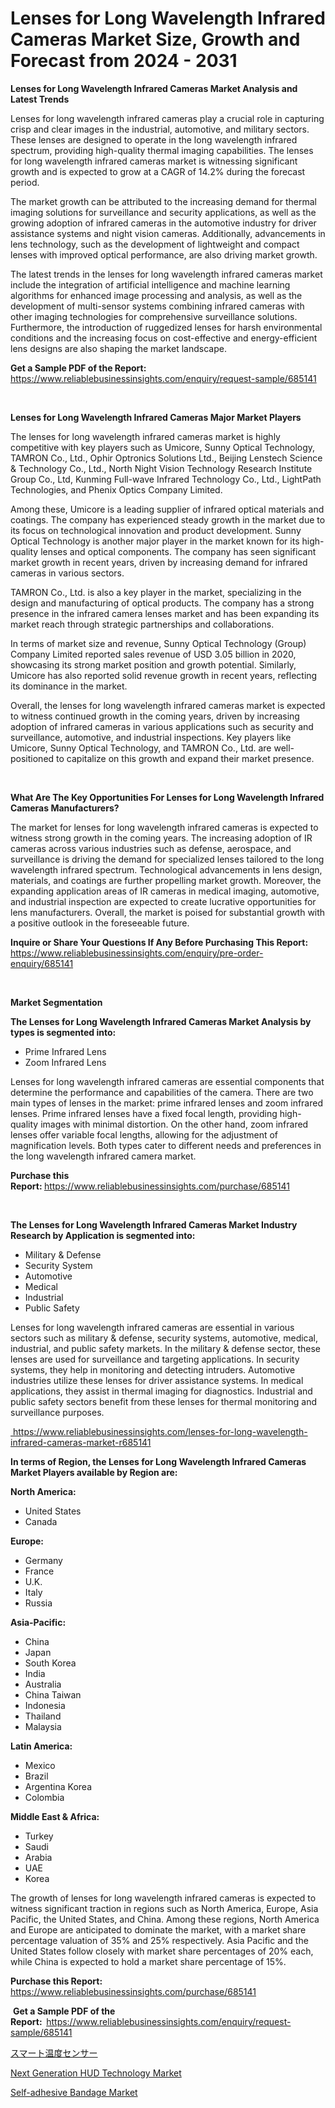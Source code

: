 <p><h1>Lenses for Long Wavelength Infrared Cameras Market Size, Growth and Forecast from 2024 - 2031</h1></p><p><strong>Lenses for Long Wavelength Infrared Cameras Market Analysis and Latest Trends</strong></p>
<p><p>Lenses for long wavelength infrared cameras play a crucial role in capturing crisp and clear images in the industrial, automotive, and military sectors. These lenses are designed to operate in the long wavelength infrared spectrum, providing high-quality thermal imaging capabilities. The lenses for long wavelength infrared cameras market is witnessing significant growth and is expected to grow at a CAGR of 14.2% during the forecast period.</p><p>The market growth can be attributed to the increasing demand for thermal imaging solutions for surveillance and security applications, as well as the growing adoption of infrared cameras in the automotive industry for driver assistance systems and night vision cameras. Additionally, advancements in lens technology, such as the development of lightweight and compact lenses with improved optical performance, are also driving market growth.</p><p>The latest trends in the lenses for long wavelength infrared cameras market include the integration of artificial intelligence and machine learning algorithms for enhanced image processing and analysis, as well as the development of multi-sensor systems combining infrared cameras with other imaging technologies for comprehensive surveillance solutions. Furthermore, the introduction of ruggedized lenses for harsh environmental conditions and the increasing focus on cost-effective and energy-efficient lens designs are also shaping the market landscape.</p></p>
<p><strong>Get a Sample PDF of the Report:&nbsp;</strong> <a href="https://www.reliablebusinessinsights.com/enquiry/request-sample/685141">https://www.reliablebusinessinsights.com/enquiry/request-sample/685141</a></p>
<p>&nbsp;</p>
<p><strong>Lenses for Long Wavelength Infrared Cameras Major Market Players</strong></p>
<p><p>The lenses for long wavelength infrared cameras market is highly competitive with key players such as Umicore, Sunny Optical Technology, TAMRON Co., Ltd., Ophir Optronics Solutions Ltd., Beijing Lenstech Science & Technology Co., Ltd., North Night Vision Technology Research Institute Group Co., Ltd, Kunming Full-wave Infrared Technology Co., Ltd., LightPath Technologies, and Phenix Optics Company Limited.</p><p>Among these, Umicore is a leading supplier of infrared optical materials and coatings. The company has experienced steady growth in the market due to its focus on technological innovation and product development. Sunny Optical Technology is another major player in the market known for its high-quality lenses and optical components. The company has seen significant market growth in recent years, driven by increasing demand for infrared cameras in various sectors.</p><p>TAMRON Co., Ltd. is also a key player in the market, specializing in the design and manufacturing of optical products. The company has a strong presence in the infrared camera lenses market and has been expanding its market reach through strategic partnerships and collaborations.</p><p>In terms of market size and revenue, Sunny Optical Technology (Group) Company Limited reported sales revenue of USD 3.05 billion in 2020, showcasing its strong market position and growth potential. Similarly, Umicore has also reported solid revenue growth in recent years, reflecting its dominance in the market.</p><p>Overall, the lenses for long wavelength infrared cameras market is expected to witness continued growth in the coming years, driven by increasing adoption of infrared cameras in various applications such as security and surveillance, automotive, and industrial inspections. Key players like Umicore, Sunny Optical Technology, and TAMRON Co., Ltd. are well-positioned to capitalize on this growth and expand their market presence.</p></p>
<p>&nbsp;</p>
<p><strong>What Are The Key Opportunities For Lenses for Long Wavelength Infrared Cameras Manufacturers?</strong></p>
<p><p>The market for lenses for long wavelength infrared cameras is expected to witness strong growth in the coming years. The increasing adoption of IR cameras across various industries such as defense, aerospace, and surveillance is driving the demand for specialized lenses tailored to the long wavelength infrared spectrum. Technological advancements in lens design, materials, and coatings are further propelling market growth. Moreover, the expanding application areas of IR cameras in medical imaging, automotive, and industrial inspection are expected to create lucrative opportunities for lens manufacturers. Overall, the market is poised for substantial growth with a positive outlook in the foreseeable future.</p></p>
<p><strong>Inquire or Share Your Questions If Any Before Purchasing This Report:</strong> <a href="https://www.reliablebusinessinsights.com/enquiry/pre-order-enquiry/685141">https://www.reliablebusinessinsights.com/enquiry/pre-order-enquiry/685141</a></p>
<p>&nbsp;</p>
<p><strong>Market Segmentation</strong></p>
<p><strong>The Lenses for Long Wavelength Infrared Cameras Market Analysis by types is segmented into:</strong></p>
<p><ul><li>Prime Infrared Lens</li><li>Zoom Infrared Lens</li></ul></p>
<p><p>Lenses for long wavelength infrared cameras are essential components that determine the performance and capabilities of the camera. There are two main types of lenses in the market: prime infrared lenses and zoom infrared lenses. Prime infrared lenses have a fixed focal length, providing high-quality images with minimal distortion. On the other hand, zoom infrared lenses offer variable focal lengths, allowing for the adjustment of magnification levels. Both types cater to different needs and preferences in the long wavelength infrared camera market.</p></p>
<p><strong>Purchase this Report:&nbsp;</strong><a href="https://www.reliablebusinessinsights.com/purchase/685141">https://www.reliablebusinessinsights.com/purchase/685141</a></p>
<p>&nbsp;</p>
<p><strong>The Lenses for Long Wavelength Infrared Cameras Market Industry Research by Application is segmented into:</strong></p>
<p><ul><li>Military & Defense</li><li>Security System</li><li>Automotive</li><li>Medical</li><li>Industrial</li><li>Public Safety</li></ul></p>
<p><p>Lenses for long wavelength infrared cameras are essential in various sectors such as military & defense, security systems, automotive, medical, industrial, and public safety markets. In the military & defense sector, these lenses are used for surveillance and targeting applications. In security systems, they help in monitoring and detecting intruders. Automotive industries utilize these lenses for driver assistance systems. In medical applications, they assist in thermal imaging for diagnostics. Industrial and public safety sectors benefit from these lenses for thermal monitoring and surveillance purposes.</p></p>
<p><a href="https://www.reliablebusinessinsights.com/lenses-for-long-wavelength-infrared-cameras-market-r685141">&nbsp;https://www.reliablebusinessinsights.com/lenses-for-long-wavelength-infrared-cameras-market-r685141</a></p>
<p><strong>In terms of Region, the Lenses for Long Wavelength Infrared Cameras Market Players available by Region are:</strong></p>
<p>
    <p> <strong> North America: </strong>
        <ul>
            <li>United States</li>
            <li>Canada</li>
        </ul>
        </p> 
    <p> <strong> Europe: </strong>
        <ul>
            <li>Germany</li>
            <li>France</li>
            <li>U.K.</li>
            <li>Italy</li>
            <li>Russia</li>
        </ul>
        </p> 
    <p> <strong> Asia-Pacific: </strong>
        <ul>
            <li>China</li>
            <li>Japan</li>
            <li>South Korea</li>
            <li>India</li>
            <li>Australia</li>
            <li>China Taiwan</li>
            <li>Indonesia</li>
            <li>Thailand</li>
            <li>Malaysia</li>
        </ul>
        </p> 
    <p> <strong> Latin America: </strong>
        <ul>
            <li>Mexico</li>
            <li>Brazil</li>
            <li>Argentina Korea</li>
            <li>Colombia</li>
        </ul>
        </p> 
    <p> <strong> Middle East & Africa: </strong>
        <ul>
            <li>Turkey</li>
            <li>Saudi</li>
            <li>Arabia</li>
            <li>UAE</li>
            <li>Korea</li>
        </ul>
    </p>
    </p>
<p><p>The growth of lenses for long wavelength infrared cameras is expected to witness significant traction in regions such as North America, Europe, Asia Pacific, the United States, and China. Among these regions, North America and Europe are anticipated to dominate the market, with a market share percentage valuation of 35% and 25% respectively. Asia Pacific and the United States follow closely with market share percentages of 20% each, while China is expected to hold a market share percentage of 15%.</p></p>
<p><strong>Purchase this Report: </strong><a href="https://www.reliablebusinessinsights.com/purchase/685141">https://www.reliablebusinessinsights.com/purchase/685141</a></p>
<p>&nbsp;<strong>Get a Sample PDF of the Report:&nbsp;&nbsp;</strong><a href="https://www.reliablebusinessinsights.com/enquiry/request-sample/685141">https://www.reliablebusinessinsights.com/enquiry/request-sample/685141</a></p>
<p><strong></strong></p>
<p><p><a href="https://github.com/Sophiaard2003/Market-Research-Report-List-2/blob/main/9519673124264.md">スマート温度センサー</a></p><p><a href="https://github.com/AdrianaPaucek2023/Market-Research-Report-List-1/blob/main/next-generation-hud-technology-market.md">Next Generation HUD Technology Market</a></p><p><a href="https://github.com/provorikovar/Market-Research-Report-List-4/blob/main/self-adhesive-bandage-market.md">Self-adhesive Bandage Market</a></p></p>